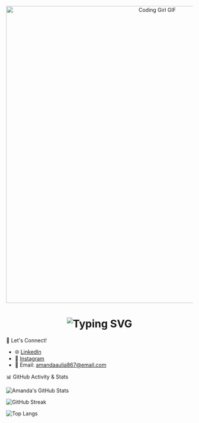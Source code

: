 <!-- Banner GIF dari Giphy -->
<p align="center">
  <img src="https://media.giphy.com/media/v1.Y2lkPTc5MGI3NjExNjlzYjRybWhicnF5aGZxZnVkcHRreDYzZmxuMDgycjRqbDIxMmh4NSZlcD12MV9naWZzX3NlYXJjaCZjdD1n/xonOzxf2M8hNu/giphy.gif" alt="Coding Girl GIF" width="800"/>
</p>

<!-- Animasi teks -->
<h1 align="center">
  <img src="https://readme-typing-svg.herokuapp.com?font=Fira+Code&size=24&duration=3000&pause=1000&color=FF69B4&center=true&vCenter=true&width=500&lines=Hi+Guys!+I'm+Amanda+Aulia+Putri!;Information+Systems+Student+%F0%9F%93%9A" alt="Typing SVG" />
</h1>

🤝 Let's Connect!

- 🌐 [LinkedIn](https://www.linkedin.com/in/amanda-aulia-putri-b437b1372)  
- 📸 [Instagram](https://www.instagram.com/amndlyyptr)  
- 📧 Email: amandaaulia867@email.com  

📊 GitHub Activity & Stats

![Amanda's GitHub Stats](https://github-readme-stats.vercel.app/api?username=amandlyyptr&show_icons=true&theme=rose_pine)

![GitHub Streak](https://github-readme-streak-stats.herokuapp.com?user=amandlyyptr&theme=rose_pine)

![Top Langs](https://github-readme-stats.vercel.app/api/top-langs/?username=amandlyyptr&layout=compact&theme=rose_pine)
